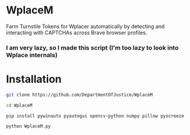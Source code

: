 # WplaceM

Farm Turnstile Tokens for Wplacer automatically by detecting and interacting with CAPTCHAs across Brave browser profiles.

### I am very lazy, so I made this script (I'm too lazy to look into Wplace internals)

# Installation

```BASH
git clone https://github.com/DepartmentOfJustice/WplaceM

cd WplaceM

pip install pywinauto pyautogui opencv-python numpy pillow pyscreeze

python WplaceM.py

```

